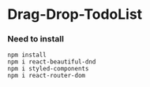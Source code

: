 # Drag-Drop-TodoList

### Need to install

```
npm install
npm i react-beautiful-dnd
npm i styled-components
npm i react-router-dom
```
